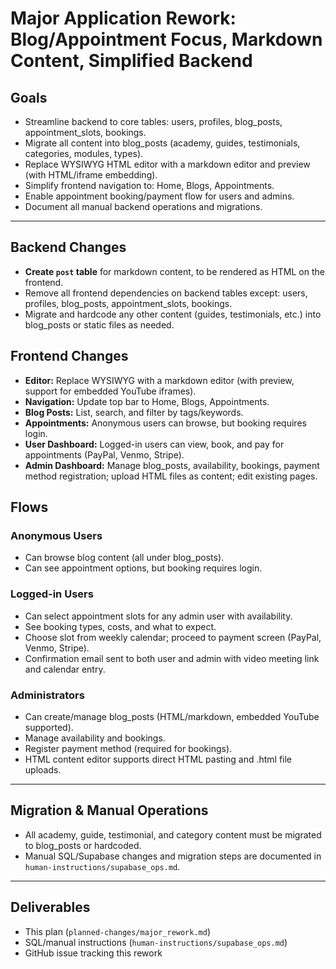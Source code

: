 # Major Application Rework: Blog/Appointment Focus, Markdown Content, Simplified Backend

## Goals
- Streamline backend to core tables: users, profiles, blog_posts, appointment_slots, bookings.
- Migrate all content into blog_posts (academy, guides, testimonials, categories, modules, types).
- Replace WYSIWYG HTML editor with a markdown editor and preview (with HTML/iframe embedding).
- Simplify frontend navigation to: Home, Blogs, Appointments.
- Enable appointment booking/payment flow for users and admins.
- Document all manual backend operations and migrations.

---

## Backend Changes
- **Create `post` table** for markdown content, to be rendered as HTML on the frontend.
- Remove all frontend dependencies on backend tables except: users, profiles, blog_posts, appointment_slots, bookings.
- Migrate and hardcode any other content (guides, testimonials, etc.) into blog_posts or static files as needed.

## Frontend Changes
- **Editor:** Replace WYSIWYG with a markdown editor (with preview, support for embedded YouTube iframes).
- **Navigation:** Update top bar to Home, Blogs, Appointments.
- **Blog Posts:** List, search, and filter by tags/keywords.
- **Appointments:** Anonymous users can browse, but booking requires login.
- **User Dashboard:** Logged-in users can view, book, and pay for appointments (PayPal, Venmo, Stripe).
- **Admin Dashboard:** Manage blog_posts, availability, bookings, payment method registration; upload HTML files as content; edit existing pages.

## Flows

### Anonymous Users
- Can browse blog content (all under blog_posts).
- Can see appointment options, but booking requires login.

### Logged-in Users
- Can select appointment slots for any admin user with availability.
- See booking types, costs, and what to expect.
- Choose slot from weekly calendar; proceed to payment screen (PayPal, Venmo, Stripe).
- Confirmation email sent to both user and admin with video meeting link and calendar entry.

### Administrators
- Can create/manage blog_posts (HTML/markdown, embedded YouTube supported).
- Manage availability and bookings.
- Register payment method (required for bookings).
- HTML content editor supports direct HTML pasting and .html file uploads.

---

## Migration & Manual Operations
- All academy, guide, testimonial, and category content must be migrated to blog_posts or hardcoded.
- Manual SQL/Supabase changes and migration steps are documented in `human-instructions/supabase_ops.md`.

---

## Deliverables
- This plan (`planned-changes/major_rework.md`)
- SQL/manual instructions (`human-instructions/supabase_ops.md`)
- GitHub issue tracking this rework